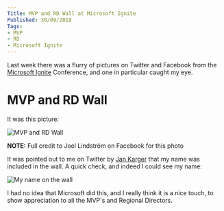 ```yaml
---
Title: MVP and RD Wall at Microsoft Ignite
Published: 30/09/2018
Tags:
- MVP
- RD
- Microsoft Ignite
---
```


Last week there was a flurry of pictures on Twitter and Facebook from the [Microsoft Ignite](https://www.microsoft.com/en-us/ignite) Conference, and one in particular caught my eye.

# MVP and RD Wall

It was this picture:

![MVP and RD Wall](https://gep13wpstorage.blob.core.windows.net/gep13/2018/09/30/mvp_rd_wall.jpg)

**NOTE:** Full credit to Joel Lindström on Facebook for this photo

It was pointed out to me on Twitter by [Jan Karger](https://twitter.com/punker76/status/1044343384503209988) that my name was included in the wall.  A quick check, and indeed I could see my name:

![My name on the wall](https://gep13wpstorage.blob.core.windows.net/gep13/2018/09/30/gep13_mvp_rd_wall.jpg)

I had no idea that Microsoft did this, and I really think it is a nice touch, to show appreciation to all the MVP's and Regional Directors.
